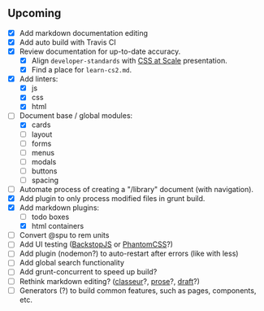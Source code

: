 ## Upcoming

- [x] Add markdown documentation editing
- [x] Add auto build with Travis CI
- [x] Review documentation for up-to-date accuracy.
    - [x] Align `developer-standards` with [CSS at Scale](https://docs.google.com/a/virtuosobranding.com/presentation/d/1HFf8cDV6W4iIvL3PjPrOKO0On8NwIReO0lNnpfTiJ-I/edit) presentation.
    - [x] Find a place for `learn-cs2.md`.
- [x] Add linters:
    - [x] js
    - [x] css
    - [x] html
- [ ] Document base / global modules:
    - [x] cards
    - [ ] layout
    - [ ] forms
    - [ ] menus
    - [ ] modals
    - [ ] buttons
    - [ ] spacing
- [ ] Automate process of creating a "/library" document (with navigation).
- [x] Add plugin to only process modified files in grunt build.
- [x] Add markdown plugins:
    - [ ] todo boxes
    - [x] html containers
- [ ] Convert @spu to rem units
- [ ] Add UI testing ([BackstopJS](https://garris.github.io/BackstopJS/) or [PhantomCSS](https://github.com/Huddle/PhantomCSS)?)
- [ ] Add plugin (nodemon?) to auto-restart after errors (like with less)
- [ ] Add global search functionality
- [ ] Add grunt-concurrent to speed up build?
- [ ] Rethink markdown editing? ([classeur](https://classeur.io)?, [prose](https://prose.io/)?, [draft](https://draftin.com/)?)
- [ ] Generators (?) to build common features, such as pages, components, etc.